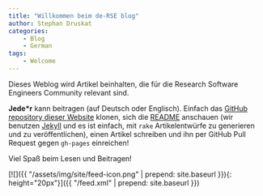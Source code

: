 ```yaml
---
title: "Willkommen beim de-RSE blog"
author: Stephan Druskat
categories: 
    - Blog
    - German
tags:
    - Welcome
---
```


Dieses Weblog wird Artikel beinhalten, die für die Research Software Engineers Community relevant sind.

**Jede\*r** kann beitragen (auf Deutsch oder Englisch). Einfach das [GitHub repository dieser Website](https://github.com/DE-RSE/www) klonen, sich die [README](https://github.com/DE-RSE/www/blob/master/README.md) anschauen (wir benutzen [Jekyll](https://jekyllrb.com/) und es ist einfach, mit `rake` Artikelentwürfe zu generieren und zu veröffentlichen), einen Artikel schreiben und ihn per GitHub Pull Request gegen `gh-pages` einreichen!

Viel Spaß beim Lesen und Beitragen!

[![]({{ "/assets/img/site/feed-icon.png" | prepend: site.baseurl }}){: height="20px"}]({{ "/feed.xml" | prepend: site.baseurl }})
